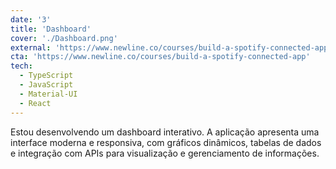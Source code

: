 ```yaml
---
date: '3'
title: 'Dashboard'
cover: './Dashboard.png'
external: 'https://www.newline.co/courses/build-a-spotify-connected-app'
cta: 'https://www.newline.co/courses/build-a-spotify-connected-app'
tech:
  - TypeScript
  - JavaScript
  - Material-UI
  - React
---
```


Estou desenvolvendo um dashboard interativo. A aplicação apresenta uma interface moderna e responsiva, com gráficos dinâmicos, tabelas de dados e integração com APIs para visualização e gerenciamento de informações.
